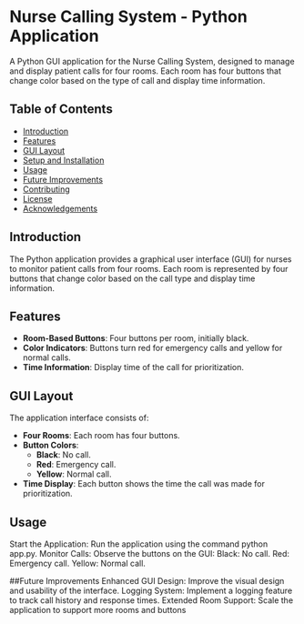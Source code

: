 # Nurse Calling System - Python Application

A Python GUI application for the Nurse Calling System, designed to manage and display patient calls for four rooms. Each room has four buttons that change color based on the type of call and display time information.

## Table of Contents
- [Introduction](#introduction)
- [Features](#features)
- [GUI Layout](#gui-layout)
- [Setup and Installation](#setup-and-installation)
- [Usage](#usage)
- [Future Improvements](#future-improvements)
- [Contributing](#contributing)
- [License](#license)
- [Acknowledgements](#acknowledgements)

## Introduction
The Python application provides a graphical user interface (GUI) for nurses to monitor patient calls from four rooms. Each room is represented by four buttons that change color based on the call type and display time information.

## Features
- **Room-Based Buttons**: Four buttons per room, initially black.
- **Color Indicators**: Buttons turn red for emergency calls and yellow for normal calls.
- **Time Information**: Display time of the call for prioritization.

## GUI Layout
The application interface consists of:
- **Four Rooms**: Each room has four buttons.
- **Button Colors**: 
  - **Black**: No call.
  - **Red**: Emergency call.
  - **Yellow**: Normal call.
- **Time Display**: Each button shows the time the call was made for prioritization.
## Usage
Start the Application: Run the application using the command python app.py.
Monitor Calls: Observe the buttons on the GUI:
Black: No call.
Red: Emergency call.
Yellow: Normal call.

##Future Improvements
Enhanced GUI Design: Improve the visual design and usability of the interface.
Logging System: Implement a logging feature to track call history and response times.
Extended Room Support: Scale the application to support more rooms and buttons
